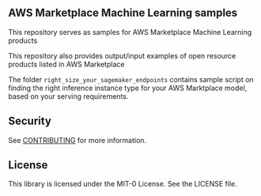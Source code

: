 ## AWS Marketplace Machine Learning samples

This repository serves as samples for AWS Marketplace Machine Learning products

This repository also provides output/input examples of open resource products listed in AWS Marketplace

The folder `right_size_your_sagemaker_endpoints` contains sample script on finding the right inference instance type for your AWS Marktplace model, based on your serving requirements.

## Security

See [CONTRIBUTING](CONTRIBUTING.md#security-issue-notifications) for more information.

## License

This library is licensed under the MIT-0 License. See the LICENSE file.
